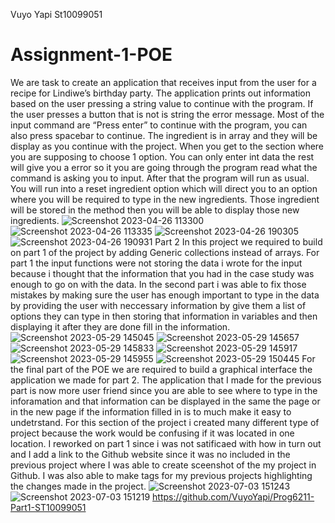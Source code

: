Vuyo Yapi
St10099051
# Assignment-1-POE
We are task to create an application that receives input from the user for a recipe for Lindiwe’s birthday party. The application prints out information based on the user pressing a string value to continue with the program. If the user presses a button that is not is string the error message. Most of the input command are “Press enter” to continue with the program, you can also press spacebar to continue. The ingredient is in array and they will be display as you continue with the project. When you get to the section where you are supposing to choose 1 option. You can only enter int data the rest will give you a error so it you are going through the program read what the command is asking you to input. After that the program will run as usual. You will run into a reset ingredient option which will direct you to an option where you will be required to type in the new ingredients. Those ingredient will be stored in the method then you will be able to display those new ingredients.
![Screenshot 2023-04-26 113300](https://user-images.githubusercontent.com/103922433/234638790-a2163e2b-543c-4fe1-a361-7c7dd8cf1026.png)
![Screenshot 2023-04-26 113335](https://user-images.githubusercontent.com/103922433/234639793-3c2bd4d1-31f2-46da-90f9-79b3b1950b39.png)
![Screenshot 2023-04-26 190305](https://user-images.githubusercontent.com/103922433/234650625-62345c5a-b958-4880-9950-559530a66aea.png)
![Screenshot 2023-04-26 190931](https://user-images.githubusercontent.com/103922433/234651293-3e604e04-7ab9-4659-8808-27886221b87e.png)
Part 2 In this project we required to build on part 1 of the project by adding Generic collections instead of arrays. For part 1 the input functions were not storing the data i wrote for the input because i thought that the information that you had in the case study was enough to go on with the data. In the second part i was able to fix those mistakes by making sure the user has enough important to type in the data by providing the user with neccessary information by give them a list of options they can type in then storing that information in variables and then displaying it after they are done fill in the information.
![Screenshot 2023-05-29 145045](https://github.com/VuyoYapi/Prog6211-Part1-ST10099051/assets/103922433/6cf05fae-98bb-4740-b8ae-0d21a6994017)
![Screenshot 2023-05-29 145657](https://github.com/VuyoYapi/Prog6211-Part1-ST10099051/assets/103922433/2bc50693-56eb-477e-a67a-455600cd96f9)
![Screenshot 2023-05-29 145833](https://github.com/VuyoYapi/Prog6211-Part1-ST10099051/assets/103922433/e9fcde04-76da-4a2e-bdb6-9fe8e53de6ff)
![Screenshot 2023-05-29 145917](https://github.com/VuyoYapi/Prog6211-Part1-ST10099051/assets/103922433/da37d044-9237-44b3-9c39-8feee925720d)
![Screenshot 2023-05-29 145955](https://github.com/VuyoYapi/Prog6211-Part1-ST10099051/assets/103922433/08ad08f9-0ce3-4ae0-9161-3891a01db36c)
![Screenshot 2023-05-29 150445](https://github.com/VuyoYapi/Prog6211-Part1-ST10099051/assets/103922433/71168dbb-f353-473b-b364-4da94dfc654a)
For the final part of the POE we are required to build a graphical interface the application we made for part 2. The application that I made for the previous part is now more user friend since you are able to see where to type in the inforamation and that information can be displayed in the same the page or in the new page if the information filled in is to much make it easy to undetrstand. For this section of the project i created many different type of project because the work would be confusing if it was located in one location. I reworked on part 1 since i was not satificaed with how in turn out and I add a link to the Github website since it was no included in the previous project where I was able to create sceenshot of the my project in Github. I was also able to make tags for my previous projects highlighting the changes made in the project.
![Screenshot 2023-07-03 151243](https://github.com/VuyoYapi/Prog6211-Part1-ST10099051/assets/103922433/1200da4a-7245-4779-b42c-2fb3459996aa)
![Screenshot 2023-07-03 151219](https://github.com/VuyoYapi/Prog6211-Part1-ST10099051/assets/103922433/04e13bd3-3067-4dc7-8446-380f7e4ff33f)
https://github.com/VuyoYapi/Prog6211-Part1-ST10099051
